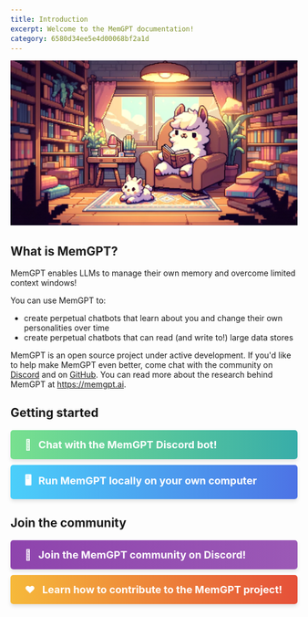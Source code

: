```yaml
---
title: Introduction 
excerpt: Welcome to the MemGPT documentation!
category: 6580d34ee5e4d00068bf2a1d 
---
```


<style>
.button {
  display: block;
  width: auto;
  padding: 15px 25px;
  margin: 10px 0;
  color: white;
  text-align: left;
  text-decoration: none !important; /* Enforce no underline */
  border-radius: 5px;
  box-shadow: 0 4px 6px rgba(0, 0, 0, 0.1);
  transition: transform 0.2s ease;
  font-size: 18px;
  font-weight: bold;
}

.emoji {
  margin-right: 8px; /* Adjust space between emoji and text */
}

.button:hover {
  transform: translateY(-2px);
}

/* Define individual colors for each button */
.green { background: linear-gradient(to right, #78e08f, #38ada9); }
.blue { background: linear-gradient(to right, #4bcffa, #4d73e5); }
.purple { background: linear-gradient(to right, #8e44ad, #9b59b6); }
.orange { background: linear-gradient(to right, #f6b93b, #e55039); }

.container {
  width: 100%;
  max-width: 600px;
  margin-left: 0;
  margin-right: 0;
}
</style>

![memgpt llama](https://raw.githubusercontent.com/cpacker/MemGPT/main/docs/assets/cozy_llama.webp)

## What is MemGPT?

MemGPT enables LLMs to manage their own memory and overcome limited context windows!

You can use MemGPT to:

- create perpetual chatbots that learn about you and change their own personalities over time
- create perpetual chatbots that can read (and write to!) large data stores

MemGPT is an open source project under active development. If you'd like to help make MemGPT even better, come chat with the community on [Discord](https://discord.gg/9GEQrxmVyE) and on [GitHub](https://github.com/cpacker/MemGPT). You can read more about the research behind MemGPT at <https://memgpt.ai>.

## Getting started

<div class="container">
  <a href="discord_bot" class="button green">
    <span class="emoji">💬</span> Chat with the MemGPT Discord bot!
  </a>
  <a href="quickstart" class="button blue">
    <span class="emoji">🖥️</span> Run MemGPT locally on your own computer
  </a>
</div>

## Join the community

<div class="container">
  <a href="https://discord.gg/9GEQrxmVyE" class="button purple">
    <span class="emoji">👋</span> Join the MemGPT community on Discord!
  </a>

  <a href="contributing" class="button orange">
    <span class="emoji">❤️</span> Learn how to contribute to the MemGPT project!
  </a>
</div>
